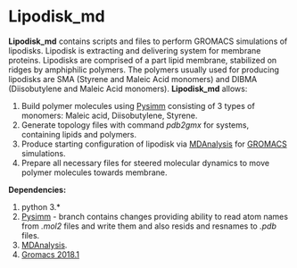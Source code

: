 # Lipodisk_md

**Lipodisk_md** contains scripts and files to perform GROMACS simulations of lipodisks. Lipodisk is extracting and delivering system for membrane proteins. Lipodisks are comprised of a part lipid membrane, stabilized on ridges by amphiphilic polymers. The polymers usually used for producing lipodisks are SMA (Styrene and Maleic Acid monomers) and DIBMA (Diisobutylene and Maleic Acid monomers). **Lipodisk_md** allows:

1. Build polymer molecules using [Pysimm](https://github.com/Tarasovk49/pysimm) consisting of 3 types of monomers: Maleic acid, Diisobutylene, Styrene.
2. Generate topology files with command *pdb2gmx* for systems, containing lipids and polymers.
3. Produce starting configuration of lipodisk via [MDAnalysis](https://github.com/MDAnalysis/mdanalysis) for [GROMACS](http://www.gromacs.org/) simulations.
4. Prepare all necessary files for steered molecular dynamics to move polymer molecules towards membrane.

**Dependencies:**
1. python 3.*
2. [Pysimm](https://github.com/Tarasovk49/pysimm) - branch contains changes providing ability to read atom names from *.mol2* files and write them and also resids and resnames to *.pdb* files.
3. [MDAnalysis](https://github.com/MDAnalysis/mdanalysis).
4. [Gromacs 2018.1](http://www.gromacs.org/)
